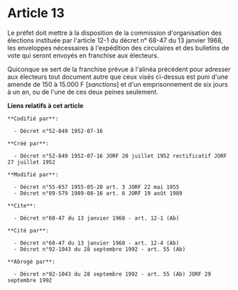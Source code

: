 # Article 13

Le préfet doit mettre à la disposition de la commission d'organisation des élections instituée par l'article 12-1 du décret
n° 68-47 du 13 janvier 1968, les enveloppes nécessaires à l'expédition des circulaires et des bulletins de vote qui seront
envoyés en franchise aux électeurs.

Quiconque se sert de la franchise prévue à l'alinéa précédent pour adresser aux électeurs tout document autre que ceux visés
ci-dessus est puni d'une amende de 150 à 15.000 F [*sanctions*] et d'un emprisonnement de six jours à un an, ou de l'une de
ces deux peines seulement.

**Liens relatifs à cet article**

	**Codifié par**:

	  - Décret n°52-849 1952-07-16

	**Créé par**:

	  - Décret n°52-849 1952-07-16 JORF 20 juillet 1952 rectificatif JORF 27 juillet 1952

	**Modifié par**:

	  - Décret n°55-657 1955-05-20 art. 3 JORF 22 mai 1955
	  - Décret n°89-579 1989-08-16 art. 6 JORF 19 août 1989

	**Cite**:

	  - Décret n°68-47 du 13 janvier 1968 - art. 12-1 (Ab)

	**Cité par**:

	  - Décret n°68-47 du 13 janvier 1968 - art. 12-4 (Ab)
	  - Décret n°92-1043 du 28 septembre 1992 - art. 55 (Ab)

	**Abrogé par**:

	  - Décret n°92-1043 du 28 septembre 1992 - art. 55 (Ab) JORF 29 septembre 1992
